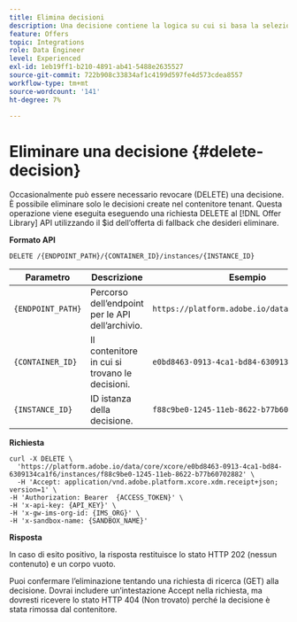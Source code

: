 ```yaml
---
title: Elimina decisioni
description: Una decisione contiene la logica su cui si basa la selezione di un’offerta.
feature: Offers
topic: Integrations
role: Data Engineer
level: Experienced
exl-id: 1eb19ff1-b210-4891-ab41-5488e2635527
source-git-commit: 722b908c33834af1c4199d597fe4d573cdea8557
workflow-type: tm+mt
source-wordcount: '141'
ht-degree: 7%

---
```



# Eliminare una decisione {#delete-decision}

Occasionalmente può essere necessario revocare (DELETE) una decisione. È possibile eliminare solo le decisioni create nel contenitore tenant. Questa operazione viene eseguita eseguendo una richiesta DELETE al [!DNL Offer Library] API utilizzando il $id dell’offerta di fallback che desideri eliminare.

**Formato API**

```http
DELETE /{ENDPOINT_PATH}/{CONTAINER_ID}/instances/{INSTANCE_ID}
```

| Parametro | Descrizione | Esempio |
| --------- | ----------- | ------- |
| `{ENDPOINT_PATH}` | Percorso dell’endpoint per le API dell’archivio. | `https://platform.adobe.io/data/core/xcore/` |
| `{CONTAINER_ID}` | Il contenitore in cui si trovano le decisioni. | `e0bd8463-0913-4ca1-bd84-6309134ca1f6` |
| `{INSTANCE_ID}` | ID istanza della decisione. | `f88c9be0-1245-11eb-8622-b77b60702882` |

**Richiesta**

```shell
curl -X DELETE \
  'https://platform.adobe.io/data/core/xcore/e0bd8463-0913-4ca1-bd84-6309134ca1f6/instances/f88c9be0-1245-11eb-8622-b77b60702882' \
  -H 'Accept: application/vnd.adobe.platform.xcore.xdm.receipt+json; version=1' \
-H 'Authorization: Bearer  {ACCESS_TOKEN}' \
-H 'x-api-key: {API_KEY}' \
-H 'x-gw-ims-org-id: {IMS_ORG}' \
-H 'x-sandbox-name: {SANDBOX_NAME}'
```

**Risposta**

In caso di esito positivo, la risposta restituisce lo stato HTTP 202 (nessun contenuto) e un corpo vuoto.

Puoi confermare l’eliminazione tentando una richiesta di ricerca (GET) alla decisione. Dovrai includere un’intestazione Accept nella richiesta, ma dovresti ricevere lo stato HTTP 404 (Non trovato) perché la decisione è stata rimossa dal contenitore.